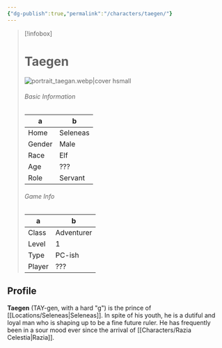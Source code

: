 ```yaml
---
{"dg-publish":true,"permalink":"/characters/taegen/"}
---
```



> [!infobox]
> # Taegen
> ![portrait_taegan.webp|cover hsmall](/img/user/z_Assets/portrait_taegan.webp)
> ###### Basic Information
> a |  b |
> ---|---|
> Home | Seleneas |
> Gender | Male |
> Race | Elf |
> Age | ??? |
> Role | Servant |
> ###### Game Info
> a | b  |
> ---|---|
> Class | Adventurer |
> Level | 1 |
> Type | PC-ish |
> Player | ??? |

## Profile
**Taegen** (TAY-gen, with a hard "g") is the prince of [[Locations/Seleneas\|Seleneas]]. In spite of his youth, he is a dutiful and loyal man who is shaping up to be a fine future ruler. He has frequently been in a sour mood ever since the arrival of [[Characters/Razia Celestia\|Razia]].
